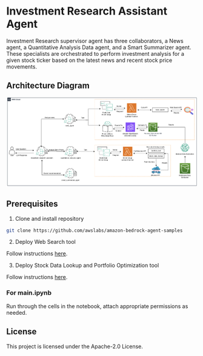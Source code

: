 # Investment Research Assistant Agent

Investment Research supervisor agent has three collaborators, a News agent, a Quantitative Analysis Data agent, and a Smart Summarizer agent. These specialists are orchestrated to perform investment analysis for a given stock ticker based on the latest news and recent stock price movements.

## Architecture Diagram

![architecture](./architecture.jpg)


## Prerequisites

1. Clone and install repository

```bash
git clone https://github.com/awslabs/amazon-bedrock-agent-samples

```

2. Deploy Web Search tool

Follow instructions [here](/src/shared/web_search/).

3. Deploy Stock Data Lookup and Portfolio Optimization tool

Follow instructions [here](/src/shared/stock_data/).


### For main.ipynb

Run through the cells in the notebook, attach appropriate permissions as needed. 

## License

This project is licensed under the Apache-2.0 License.
